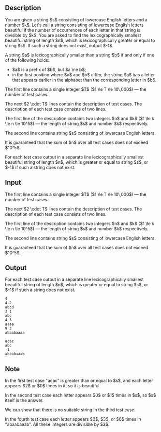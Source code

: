 ## Description

<div><p>You are given a string $s$ consisting of lowercase English letters and a number $k$. Let's call a string consisting of lowercase English letters <span class="tex-font-style-it">beautiful</span> if the number of occurrences of each letter in that string is divisible by $k$. You are asked to find the lexicographically smallest beautiful string of length $n$, which is lexicographically greater or equal to string $s$. If such a string does not exist, output $-1$.</p><p>A string $a$ is lexicographically smaller than a string $b$ if and only if one of the following holds: </p><ul> <li> $a$ is a prefix of $b$, but $a \ne b$; </li><li> in the first position where $a$ and $b$ differ, the string $a$ has a letter that appears earlier in the alphabet than the corresponding letter in $b$. </li></ul></div><div class="input-specification"><p>The first line contains a single integer $T$ ($1 \le T \le 10\,000$) — the number of test cases.</p><p>The next $2 \cdot T$ lines contain the description of test cases. The description of each test case consists of two lines.</p><p>The first line of the description contains two integers $n$ and $k$ ($1 \le k \le n \le 10^5$) — the length of string $s$ and number $k$ respectively.</p><p>The second line contains string $s$ consisting of lowercase English letters.</p><p>It is guaranteed that the sum of $n$ over all test cases does not exceed $10^5$.</p></div><div class="output-specification"><p>For each test case output in a separate line lexicographically smallest beautiful string of length $n$, which is greater or equal to string $s$, or $-1$ if such a string does not exist.</p></div>

## Input

<p>The first line contains a single integer $T$ ($1 \le T \le 10\,000$) — the number of test cases.</p><p>The next $2 \cdot T$ lines contain the description of test cases. The description of each test case consists of two lines.</p><p>The first line of the description contains two integers $n$ and $k$ ($1 \le k \le n \le 10^5$) — the length of string $s$ and number $k$ respectively.</p><p>The second line contains string $s$ consisting of lowercase English letters.</p><p>It is guaranteed that the sum of $n$ over all test cases does not exceed $10^5$.</p>

## Output

<p>For each test case output in a separate line lexicographically smallest beautiful string of length $n$, which is greater or equal to string $s$, or $-1$ if such a string does not exist.</p>





```input1
4
4 2
abcd
3 1
abc
4 3
aaaa
9 3
abaabaaaa
```




```output1
acac
abc
-1
abaabaaab
```



## Note

<p>In the first test case "<span class="tex-font-style-tt">acac</span>" is greater than or equal to $s$, and each letter appears $2$ or $0$ times in it, so it is beautiful.</p><p>In the second test case each letter appears $0$ or $1$ times in $s$, so $s$ itself is the answer.</p><p>We can show that there is no suitable string in the third test case.</p><p>In the fourth test case each letter appears $0$, $3$, or $6$ times in "<span class="tex-font-style-tt">abaabaaab</span>". All these integers are divisible by $3$.</p>
